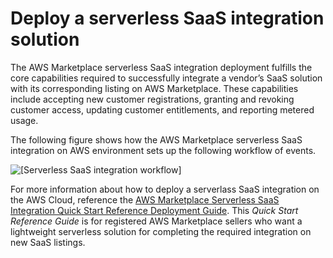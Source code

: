 # Deploy a serverless SaaS integration solution<a name="deploy-serverless-saas"></a>

The AWS Marketplace serverless SaaS integration deployment fulfills the core capabilities required to successfully integrate a vendor’s SaaS solution with its corresponding listing on AWS Marketplace\. These capabilities include accepting new customer registrations, granting and revoking customer access, updating customer entitlements, and reporting metered usage\.

The following figure shows how the AWS Marketplace serverless SaaS integration on AWS environment sets up the following workflow of events\.

![\[Serverless SaaS integration workflow\]](http://docs.aws.amazon.com/marketplace/latest/userguide/images/serverless-saas-integration-workflow.png)

For more information about how to deploy a serverlass SaaS integration on the AWS Cloud, reference the [AWS Marketplace Serverless SaaS Integration Quick Start Reference Deployment Guide](https://aws.amazon.com/quickstart/architecture/aws-marketplace-saas/)\. This *Quick Start Reference Guide* is for registered AWS Marketplace sellers who want a lightweight serverless solution for completing the required integration on new SaaS listings\.